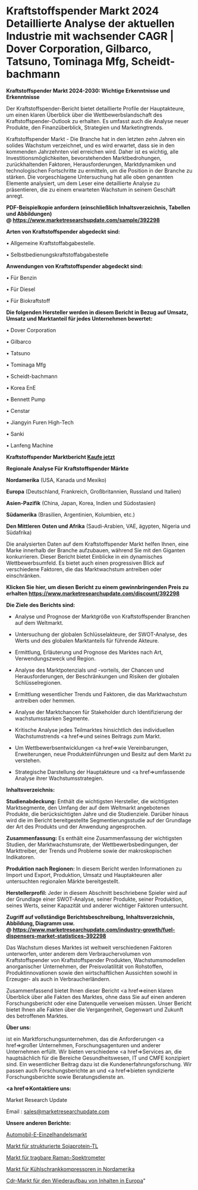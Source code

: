 # Kraftstoffspender Markt 2024 Detaillierte Analyse der aktuellen Industrie mit wachsender CAGR | Dover Corporation, Gilbarco, Tatsuno, Tominaga Mfg, Scheidt-bachmann

<strong>Kraftstoffspender Markt 2024-2030: Wichtige Erkenntnisse und Erkenntnisse</strong>

Der Kraftstoffspender-Bericht bietet detaillierte Profile der Hauptakteure, um einen klaren Überblick über die Wettbewerbslandschaft des Kraftstoffspender-Outlook zu erhalten. Es umfasst auch die Analyse neuer Produkte, den Finanzüberblick, Strategien und Marketingtrends.

Kraftstoffspender Markt - Die Branche hat in den letzten zehn Jahren ein solides Wachstum verzeichnet, und es wird erwartet, dass sie in den kommenden Jahrzehnten viel erreichen wird. Daher ist es wichtig, alle Investitionsmöglichkeiten, bevorstehenden Marktbedrohungen, zurückhaltenden Faktoren, Herausforderungen, Marktdynamiken und technologischen Fortschritte zu ermitteln, um die Position in der Branche zu stärken. Die vorgeschlagene Untersuchung hat alle oben genannten Elemente analysiert, um dem Leser eine detaillierte Analyse zu präsentieren, die zu einem erwarteten Wachstum in seinem Geschäft anregt.

<strong><b>PDF-Beispielkopie anfordern (einschließlich Inhaltsverzeichnis, Tabellen und Abbildungen) @ </b></strong><strong><a href=https://www.marketresearchupdate.com/sample/392298><strong>https://www.marketresearchupdate.com/sample/392298</u></a></strong></strong>

<strong>Arten von Kraftstoffspender abgedeckt sind:</strong>

• Allgemeine Kraftstoffabgabestelle.

• Selbstbedienungskraftstoffabgabestelle

<strong>Anwendungen von Kraftstoffspender abgedeckt sind:</strong>

• Für Benzin

• Für Diesel

• Für Biokraftstoff

<strong>Die folgenden Hersteller werden in diesem Bericht in Bezug auf Umsatz, Umsatz und Marktanteil für jedes Unternehmen bewertet:</strong>

• Dover Corporation

• Gilbarco

• Tatsuno

• Tominaga Mfg

• Scheidt-bachmann

• Korea EnE

• Bennett Pump

• Censtar

• Jiangyin Furen High-Tech

• Sanki

• Lanfeng Machine

<strong>Kraftstoffspender Marktbericht <a href=https://www.marketresearchupdate.com/buynow/392298>Kaufe jetzt</a></strong>

<strong>Regionale Analyse Für Kraftstoffspender Märkte</strong>

<strong>Nordamerika</strong> (USA, Kanada und Mexiko)

<strong>Europa</strong> (Deutschland, Frankreich, Großbritannien, Russland und Italien)

<strong>Asien-Pazifik</strong> (China, Japan, Korea, Indien und Südostasien)

<strong>Südamerika</strong> (Brasilien, Argentinien, Kolumbien, etc.)

<strong>Den Mittleren</strong> <strong>Osten und Afrika</strong> (Saudi-Arabien, VAE, ägypten, Nigeria und Südafrika)

Die analysierten Daten auf dem Kraftstoffspender Markt helfen Ihnen, eine Marke innerhalb der Branche aufzubauen, während Sie mit den Giganten konkurrieren. Dieser Bericht bietet Einblicke in ein dynamisches Wettbewerbsumfeld. Es bietet auch einen progressiven Blick auf verschiedene Faktoren, die das Marktwachstum antreiben oder einschränken.

<strong>Klicken Sie hier, um diesen Bericht zu einem gewinnbringenden Preis zu erhalten
</strong><strong><a href=https://www.marketresearchupdate.com/discount/392298>https://www.marketresearchupdate.com/discount/392298</b></u></strong></a>

<strong>Die Ziele des Berichts sind:</strong>

- Analyse und Prognose der Marktgröße von Kraftstoffspender Branchen auf dem Weltmarkt.

- Untersuchung der globalen Schlüsselakteure, der SWOT-Analyse, des Werts und des globalen Marktanteils für führende Akteure.

- Ermittlung, Erläuterung und Prognose des Marktes nach Art, Verwendungszweck und Region.

- Analyse des Marktpotenzials und -vorteils, der Chancen und Herausforderungen, der Beschränkungen und Risiken der globalen Schlüsselregionen.

- Ermittlung wesentlicher Trends und Faktoren, die das Marktwachstum antreiben oder hemmen.

- Analyse der Marktchancen für Stakeholder durch Identifizierung der wachstumsstarken Segmente.

- Kritische Analyse jedes Teilmarktes hinsichtlich des individuellen Wachstumstrends <a href=>und</a> seines Beitrags zum Markt.

- Um Wettbewerbsentwicklungen <a href=>wie</a> Vereinbarungen, Erweiterungen, neue Produkteinführungen und Besitz auf dem Markt zu verstehen.

- Strategische Darstellung der Hauptakteure und <a href=>umfas</a>sende Analyse ihrer Wachstumsstrategien.

<strong>Inhaltsverzeichnis:</strong>

<strong>Studienabdeckung:</strong> Enthält die wichtigsten Hersteller, die wichtigsten Marktsegmente, den Umfang der auf dem Weltmarkt angebotenen Produkte, die berücksichtigten Jahre und die Studienziele. Darüber hinaus wird die im Bericht bereitgestellte Segmentierungsstudie auf der Grundlage der Art des Produkts und der Anwendung angesprochen.

<strong>Zusammenfassung:</strong> Es enthält eine Zusammenfassung der wichtigsten Studien, der Marktwachstumsrate, der Wettbewerbsbedingungen, der Markttreiber, der Trends und Probleme sowie der makroskopischen Indikatoren.

<strong>Produktion nach Regionen:</strong> In diesem Bericht werden Informationen zu Import und Export, Produktion, Umsatz und Hauptakteuren aller untersuchten regionalen Märkte bereitgestellt.

<strong>Herstellerprofil:</strong> Jeder in diesem Abschnitt beschriebene Spieler wird auf der Grundlage einer SWOT-Analyse, seiner Produkte, seiner Produktion, seines Werts, seiner Kapazität und anderer wichtiger Faktoren untersucht.

<strong><b>Zugriff auf vollständige Berichtsbeschreibung, Inhaltsverzeichnis, Abbildung, Diagramm usw. @ </b></strong><strong><a href=https://www.marketresearchupdate.com/industry-growth/fuel-dispensers-market-statistices-392298>https://www.marketresearchupdate.com/industry-growth/fuel-dispensers-market-statistices-392298</a></strong>

Das Wachstum dieses Marktes ist weltweit verschiedenen Faktoren unterworfen, unter anderem dem Verbrauchervolumen von Kraftstoffspender von Kraftstoffspender Produkten, Wachstumsmodellen anorganischer Unternehmen, der Preisvolatilität von Rohstoffen, Produktinnovationen sowie den wirtschaftlichen Aussichten sowohl in Erzeuger- als auch in Verbraucherländern.

Zusammenfassend bietet Ihnen dieser Bericht <a href=>einen</a> klaren Überblick über alle Fakten des Marktes, ohne dass Sie auf einen anderen Forschungsbericht oder eine Datenquelle verweisen müssen. Unser Bericht bietet Ihnen alle Fakten über die Vergangenheit, Gegenwart und Zukunft des betroffenen Marktes.

<strong>Über uns:</strong>

 ist ein Marktforschungsunternehmen, das die Anforderungen <a href=>großer</a> Unternehmen, Forschungsagenturen und anderer Unternehmen erfüllt. Wir bieten verschiedene <a href=>Services</a> an, die hauptsächlich für die Bereiche Gesundheitswesen, IT und CMFE konzipiert sind. Ein wesentlicher Beitrag dazu ist die Kundenerfahrungsforschung. Wir passen auch Forschungsberichte an und <a href=>bieten</a> syndizierte Forschungsberichte sowie Beratungsdienste an.

<strong><a href=>Kontaktiere uns:</a></strong>

Market Research Update

Email : sales@marketresearchupdate.com

<strong>Unsere anderen Berichte:</strong>

<a href=https://www.linkedin.com/pulse/automotive-e-retail-market-growth-possibilities>Automobil-E-Einzelhandelsmarkt</a>

<a href=https://www.linkedin.com/pulse/textured-soy-protein-tsp-market-size-industry>Markt für strukturierte Sojaprotein-TL</a>

<a href=https://www.linkedin.com/pulse/handheld-raman-spectrometer-market>Markt für tragbare Raman-Spektrometer</a>

<a href=https://www.linkedin.com/pulse/north-america-refrigerator-compressor-market-2023-2030>Markt für Kühlschrankkompressoren in Nordamerika</a>

<a href=https://www.linkedin.com/pulse/europe-content-disarm-reconstruction-cdr-market-dzrqf/>Cdr-Markt für den Wiederaufbau von Inhalten in Europa</a>"
